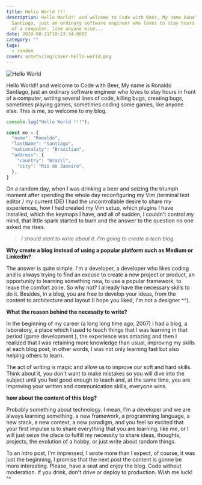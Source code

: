 ```yaml
---
title: Hello World !!!
description: Hello World!! and welcome to Code with Beer, My name Ronaldo
  Santiago, just an ordinary software engineer who loves to stay hours in front
  of a computer, like anyone else...
date: 2020-08-11T10:23:34.000Z
category: ""
tags:
  - random
cover: assets/img/cover-hello-world.png
---
```

![Hello World](assets/img/cover-hello-world.png)

Hello World!! and welcome to Code with Beer, My name is Ronaldo Santiago, just an ordinary software engineer who loves to stay hours in front of a computer, writing several lines of code, killing bugs, creating bugs, sometimes playing games, sometimes coding some games, like anyone else. This is me, so welcome to my blog.

```javascript
console.log("Hello World !!!");

const me = {
  "name": "Ronaldo",
  "lastName": "Santiago",
  "nationality": "Brazilian",
  "address": {
    "country": "Brazil",
    "city": "Rio de Janeiro",
  },
}
```

On a random day, when I was drinking a beer and seizing the triumph moment after spending the whole day reconfiguring my Vim (terminal text editor / my current IDE) I had the uncontrollable desire to share my experiences, how I had created my Vim setup, which plugins I have installed, which the keymaps I have, and all of sudden, I couldn't control my mind, that little spark started to burn and the answer to the question no one asked me rises.

> *I should start to write about it. I'm going to create a tech blog.*

**Why create a blog instead of using a popular platform such as Medium or LinkedIn?**

The answer is quite simple. I'm a developer, a developer who likes coding and is always trying to find an excuse to create a new project or product, an opportunity to learning something new,  to use a popular framework, to leave the comfort zone. So why not? I already have the necessary skills to do it. Besides, in a blog, you are free to develop your ideas, from the content to architecture and layout (I hope you liked, I'm not a designer ^^).

**What the reason behind the necessity to write?**

In the beginning of my career (a long long time ago, 2007) I had a blog, a laboratory, a place which I used to teach things that I was learning in that period (game development ), the experience was amazing and then I realized that I was retaining more knowledge than usual, improving my skills at each blog post, in other words, I was not only learning fast but also helping others to learn.

The act of writing is magic and allow us to improve our soft and hard skills. Think about it, you don't want to make mistakes so you will dive into the subject until you feel good enough to teach and, at the same time, you are improving your written and communication skills, everyone wins.

**how about the content of this blog?**

Probably something about technology. I mean, I'm a developer and we are always learning something, a new framework, a programming language, a new stack, a new context, a new paradigm, and you feel so excited that your first impulse is to share everything that you are learning, like me, or I will just seize the place to fulfill my necessity to share ideas, thoughts, projects, the evolution of a hobby, or just write about random things.

To an intro post, I'm impressed, I wrote more than I expect, of course, it was just the beginning, I promise that the next post the content is gonne be more interesting. Please, have a seat and enjoy the blog. Code without moderation. If you drink, don't drive or deploy to production. Wish me luck! ^^